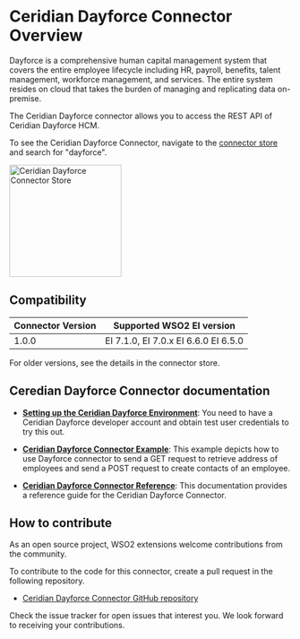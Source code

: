 # Ceridian Dayforce Connector Overview

Dayforce is a comprehensive human capital management system that covers the entire employee lifecycle including HR, payroll, benefits, talent management, workforce management, and services. The entire system resides on cloud that takes the burden of managing and replicating data on-premise.

The Ceridian Dayforce connector allows you to  access the REST API of Ceridian Dayforce HCM. 

To see the Ceridian Dayforce Connector, navigate to the [connector store](https://store.wso2.com/store/assets/esbconnector/list) and search for "dayforce".

<img src="{{base_path}}/assets/img/integrate/connectors/dayforce-store.png" title="Ceridian Dayforce Connector Store" width="200" alt="Ceridian Dayforce Connector Store"/>

## Compatibility

| Connector Version | Supported WSO2 EI version |
| ------------- |-------------|
| 1.0.0    | EI 7.1.0, EI 7.0.x EI 6.6.0 EI 6.5.0 |

For older versions, see the details in the connector store.

## Ceredian Dayforce Connector documentation

* **[Setting up the Ceridian Dayforce Environment]({{base_path}}/reference/connectors/ceridiandayforce-connector/ceridiandayforce-connector-config.md)**: You need to have a Ceridian Dayforce developer account and obtain test user credentials to try this out.

* **[Ceridian Dayforce Connector Example]({{base_path}}/reference/connectors/ceridiandayforce-connector/ceridiandayforce-connector-example.md)**: This example depicts how to use Dayforce connector to send a GET request to retrieve address of employees and send a POST request to create contacts of an employee. 

* **[Ceridian Dayforce Connector Reference]({{base_path}}/reference/connectors/ceridiandayforce-connector/ceridiandayforce-connector-reference.md)**: This documentation provides a reference guide for the Ceridian Dayforce Connector.

## How to contribute

As an open source project, WSO2 extensions welcome contributions from the community. 

To contribute to the code for this connector, create a pull request in the following repository. 

* [Ceridian Dayforce Connector GitHub repository](https://github.com/wso2-extensions/esb-connector-dayforce)

Check the issue tracker for open issues that interest you. We look forward to receiving your contributions.
